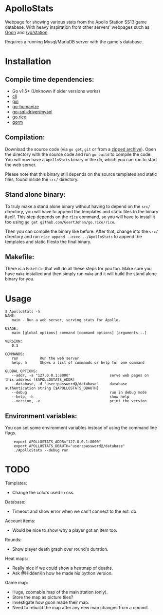 ApolloStats
================================================================================

Webpage for showing various stats from the Apollo Station SS13 game database.
With heavy inspiration from other servers' webpages such as [Goon](http://goonhub.com/) and [/vg/station](http://ss13.pomf.se/index.php/bans).

Requires a running Mysql/MariaDB server with the game's database.

Installation
================================================================================

Compile time dependencies:
--------------------------------------------------------------------------------

- Go v1.5+ (Unknown if older versions works)
- [cli](https://github.com/codegangsta/cli)
- [gin](https://github.com/gin-gonic/gin)
- [go-humanize](https://github.com/dustin/go-humanize)
- [go-sql-driver/mysql](https://github.com/go-sql-driver/mysql)
- [go.rice](https://github.com/GeertJohan/go.rice)
- [gorm](https://github.com/jinzhu/gorm)

Compilation:
--------------------------------------------------------------------------------

Download the source code (via `go get`, `git` or from a [zipped archive](https://github.com/Apollo-Community/ApolloStats/archive/v0.1.zip)).
Open the directory with the source code and run `go build` to compile the code.
You will now have a `ApolloStats` binary in the dir, which you can run to start
the web server.

Please note that this binary still depends on the source templates and static
files, found inside the `src/` directory.

Stand alone binary:
--------------------------------------------------------------------------------

To truly make a stand alone binary without having to depend on the `src/` directory,
you will have to append the templates and static files to the binary itself.
This step depends on the `rice` command, so you will have to install it too using
`go get github.com/GeertJohan/go.rice/rice`.

Then you can compile the binary like before. After that, change into the `src/`
directory and run `rice append --exec ../ApolloStats` to append the templates
and static filesto the final binary.

Makefile:
--------------------------------------------------------------------------------

There is a `Makefile` that will do all these steps for you too. Make sure you
have `make` installed and then simply run `make` and it will build the stand
alone binary for you.

Usage
================================================================================

```
$ ApolloStats -h
NAME:
   main - Run a web server, serving stats for Apollo.

USAGE:
   main [global options] command [command options] [arguments...]
   
VERSION:
   0.1
   
COMMANDS:
   run          Run the web server
   help, h      Shows a list of commands or help for one command
   
GLOBAL OPTIONS:
   --addr, -a "127.0.0.1:8000"                  serve web pages on this address [$APOLLOSTATS_ADDR]
   --database, -d "user:password@/database"     database authentication string [$APOLLOSTATS_DBAUTH]
   --debug                                      run in debug mode
   --help, -h                                   show help
   --version, -v                                print the version
```

Environment variables:
--------------------------------------------------------------------------------

You can set some environment variables instead of using the command line flags.
```
    export APOLLOSTATS_ADDR="127.0.0.1:8000"
    export APOLLOSTATS_DBAUTH="user:password@/database"
    ./ApolloStats --debug run
```

TODO
================================================================================

Templates:
- Change the colors used in css.

Database:
- Timeout and show error when we can't connect to the ext. db.

Account items:
- Would be nice to show why a player got an item too.

Rounds:
- Show player death graph over round's duration.

Heat maps:
- Really nice if we could show a heatmap of deaths.
- Ask @HiddenKn how he made his python version.

Game map:
- Huge, zoomable map of the main station (only).
- Store the map as picture tiles?
- Investigate how goon made their map.
- Need to rebuild the map after any new map changes from a commit.

